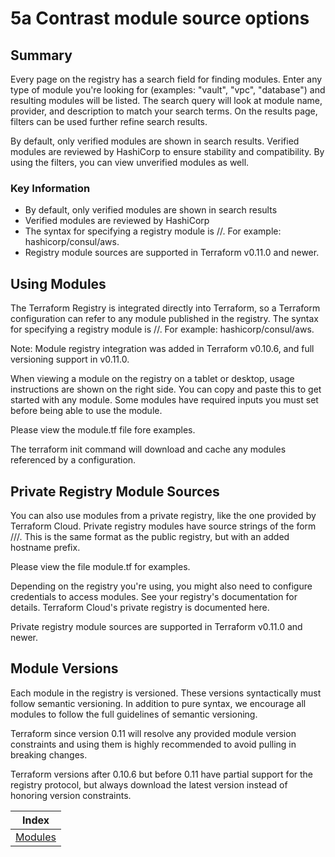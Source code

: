 # 5a Contrast module source options

## Summary

Every page on the registry has a search field for finding modules. Enter any type of module you're looking for (examples: "vault", "vpc", "database") and resulting modules will be listed. The search query will look at module name, provider, and description to match your search terms. On the results page, filters can be used further refine search results.

By default, only verified modules are shown in search results. Verified modules are reviewed by HashiCorp to ensure stability and compatibility. By using the filters, you can view unverified modules as well.

### Key Information

* By default, only verified modules are shown in search results
* Verified modules are reviewed by HashiCorp
* The syntax for specifying a registry module is <NAMESPACE>/<NAME>/<PROVIDER>. For example: hashicorp/consul/aws.
* Registry module sources are supported in Terraform v0.11.0 and newer.

## Using Modules

The Terraform Registry is integrated directly into Terraform, so a Terraform configuration can refer to any module published in the registry. The syntax for specifying a registry module is <NAMESPACE>/<NAME>/<PROVIDER>. For example: hashicorp/consul/aws.

Note: Module registry integration was added in Terraform v0.10.6, and full versioning support in v0.11.0.

When viewing a module on the registry on a tablet or desktop, usage instructions are shown on the right side. You can copy and paste this to get started with any module. Some modules have required inputs you must set before being able to use the module.

Please view the module.tf file fore examples.

The terraform init command will download and cache any modules referenced by a configuration.

## Private Registry Module Sources

You can also use modules from a private registry, like the one provided by Terraform Cloud. Private registry modules have source strings of the form <HOSTNAME>/<NAMESPACE>/<NAME>/<PROVIDER>. This is the same format as the public registry, but with an added hostname prefix.

Please view the file module.tf for examples.

Depending on the registry you're using, you might also need to configure credentials to access modules. See your registry's documentation for details. Terraform Cloud's private registry is documented here.

Private registry module sources are supported in Terraform v0.11.0 and newer.

## Module Versions

Each module in the registry is versioned. These versions syntactically must follow semantic versioning. In addition to pure syntax, we encourage all modules to follow the full guidelines of semantic versioning.

Terraform since version 0.11 will resolve any provided module version constraints and using them is highly recommended to avoid pulling in breaking changes.

Terraform versions after 0.10.6 but before 0.11 have partial support for the registry protocol, but always download the latest version instead of honoring version constraints.

| Index |
|:----------:|
|[Modules](https://www.terraform.io/docs/registry/modules/use.html)|
